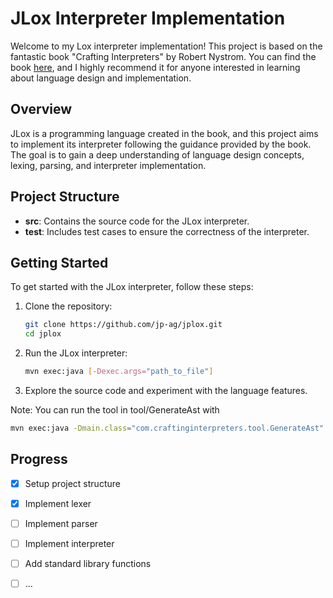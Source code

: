 # JLox Interpreter Implementation

Welcome to my Lox interpreter implementation! This project is based on the fantastic book "Crafting Interpreters" by Robert Nystrom. You can find the book [here](https://craftinginterpreters.com/), and I highly recommend it for anyone interested in learning about language design and implementation.

## Overview

JLox is a programming language created in the book, and this project aims to implement its interpreter following the guidance provided by the book. The goal is to gain a deep understanding of language design concepts, lexing, parsing, and interpreter implementation.

## Project Structure

- **src**: Contains the source code for the JLox interpreter.
- **test**: Includes test cases to ensure the correctness of the interpreter.

## Getting Started

To get started with the JLox interpreter, follow these steps:

1. Clone the repository:

    ```bash
    git clone https://github.com/jp-ag/jplox.git
    cd jplox
    ```

2. Run the JLox interpreter:

    ```bash
    mvn exec:java [-Dexec.args="path_to_file"]
    ```

3. Explore the source code and experiment with the language features.

Note: You can run the tool in tool/GenerateAst with 

```bash
mvn exec:java -Dmain.class="com.craftinginterpreters.tool.GenerateAst" -Dexec.args="output_path"
```

## Progress

- [x] Setup project structure
- [x] Implement lexer
- [ ] Implement parser
- [ ] Implement interpreter
- [ ] Add standard library functions
- [ ] ...

